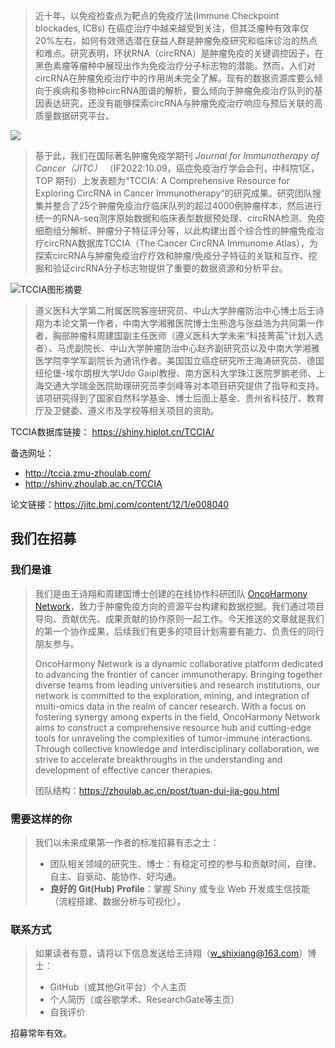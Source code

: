 >近十年，以免疫检查点为靶点的免疫疗法(Immune Checkpoint blockades, ICBs) 在癌症治疗中越来越受到关注，但其泛瘤种有效率仅20%左右，如何有效筛选潜在获益人群是肿瘤免疫研究和临床诊治的热点和难点。研究表明，环状RNA（circRNA）是肿瘤免疫的关键调控因子，在黑色素瘤等瘤种中展现出作为免疫治疗分子标志物的潜能。然而，人们对circRNA在肿瘤免疫治疗中的作用尚未完全了解。现有的数据资源库要么倾向于疾病和多物种circRNA图谱的解析，要么倾向于肿瘤免疫治疗队列的基因表达研究，还没有能够探索circRNA与肿瘤免疫治疗响应与预后关联的高质量数据研究平台。

![](https://files.mdnice.com/user/4331/86c605e9-5292-4ae0-baf6-eac026221f52.png)

>基于此，我们在国际著名肿瘤免疫学期刊 *Journal for Immunotherapy of Cancer（JITC）* （IF2022:10.09，癌症免疫治疗学会会刊，中科院1区，TOP 期刊）上发表题为“TCCIA: A Comprehensive Resource for Exploring CircRNA in Cancer Immunotherapy“的研究成果。研究团队搜集并整合了25个肿瘤免疫治疗临床队列的超过4000例肿瘤样本，然后进行统一的RNA-seq测序原始数据和临床表型数据预处理、circRNA检测、免疫细胞组分解析、肿瘤分子特征评分等，以此构建出首个综合性的肿瘤免疫治疗circRNA数据库TCCIA（The Cancer CircRNA Immunome Atlas），为探索circRNA与肿瘤免疫治疗疗效和肿瘤/免疫分子特征的关联和互作、挖掘和验证circRNA分子标志物提供了重要的数据资源和分析平台。
 
![TCCIA图形摘要](https://files.mdnice.com/user/4331/8f61344f-8912-4be0-ba22-db112b4679c8.png)

>遵义医科大学第二附属医院客座研究员、中山大学肿瘤防治中心博士后王诗翔为本论文第一作者，中南大学湘雅医院博士生熊逸与张益浩为共同第一作者，胸部肿瘤科周建国副主任医师（遵义医科大学未来“科技菁英”计划入选者）、马虎副院长、中山大学肿瘤防治中心赵齐副研究员以及中南大学湘雅医学院李学军副院长为通讯作者。美国国立癌症研究所王海涛研究员、德国纽伦堡-埃尔朗根大学Udo Gaipl教授、南方医科大学珠江医院罗鹏老师、上海交通大学瑞金医院助理研究员李剑峰等对本项目研究提供了指导和支持。该项研究得到了国家自然科学基金、博士后面上基金、贵州省科技厅、教育厅及卫健委、遵义市及学校等相关项目的资助。

TCCIA数据库链接： <https://shiny.hiplot.cn/TCCIA/>

备选网址：
- <http://tccia.zmu-zhoulab.com/>
- <http://shiny.zhoulab.ac.cn/TCCIA> 

论文链接：<https://jitc.bmj.com/content/12/1/e008040>

## 我们在招募

### 我们是谁

> 我们是由王诗翔和周建国博士创建的在线协作科研团队 [OncoHarmony Network](https://github.com/OncoHarmony-Network "OncoHarmony Network")，致力于肿瘤免疫方向的资源平台构建和数据挖掘。我们通过项目导向、贡献优先、成果贡献的协作原则一起工作。今天推送的文章就是我们的第一个协作成果，后续我们有更多的项目计划需要有能力、负责任的同行朋友参与。
> 
>OncoHarmony Network is a dynamic collaborative platform dedicated to advancing the frontier of cancer immunotherapy. Bringing together diverse teams from leading universities and research institutions, our network is committed to the exploration, mining, and integration of multi-omics data in the realm of cancer research. With a focus on fostering synergy among experts in the field, OncoHarmony Network aims to construct a comprehensive resource hub and cutting-edge tools for unraveling the complexities of tumor-immune interactions. Through collective knowledge and interdisciplinary collaboration, we strive to accelerate breakthroughs in the understanding and development of effective cancer therapies.
>
> 团队结构：<https://zhoulab.ac.cn/post/tuan-dui-jia-gou.html>

### 需要这样的你

> 我们以未来成果第一作者的标准招募有志之士：
>
> - 团队相关领域的研究生、博士：有稳定可控的参与和贡献时间，自律、自主、自驱动、能协作、好沟通。
> - **良好的 Git(Hub) Profile**：掌握 Shiny 或专业 Web 开发或生信技能（流程搭建、数据分析与可视化）。

### 联系方式

> 如果读者有意，请将以下信息发送给王诗翔（w_shixiang@163.com）博士：
>
> - GitHub（或其他Git平台）个人主页
> - 个人简历（或谷歌学术、ResearchGate等主页）
> - 自我评价

招募常年有效。